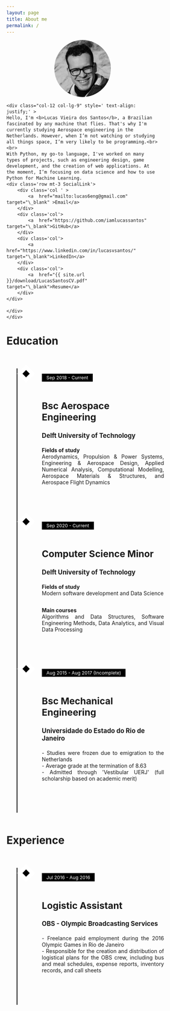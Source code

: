 ```yaml
---
layout: page
title: About me
permalink: /
---
```


<style>

.SocialLink a:hover,.SocialLink  a:visited,.SocialLink  a:link,.SocialLink  a:active
{
    text-decoration: none;
    color: black;
    font-weight:bold;
}

img {
  border-radius: 50%;
}

.center {
  display: block;
  margin-left: auto;
  margin-right: auto;
}



/* Layout */
* {
  -moz-box-sizing: border-box;
  -webkit-box-sizing: border-box;
  box-sizing: border-box;
}

/* Styling */
.timeline {
  margin: 4em auto;
  position: relative;
  max-width: 46em;
}
.timeline:before {
  background-color: black;
  content: '';
  margin-left: -1px;
  position: absolute;
  top: 0;
  left: 2em;
  width: 2px;
  height: 100%;
}

.timeline-event {
  position: relative;
}
/* .timeline-event:hover .timeline-event-icon {
  -moz-transform: rotate(-45deg);
  -ms-transform: rotate(-45deg);
  -webkit-transform: rotate(-45deg);
  transform: rotate(-45deg);
  background-color: #a83279;
}
.timeline-event:hover .timeline-event-thumbnail {
  -moz-box-shadow: inset 40em 0 0 0 #a83279;
  -webkit-box-shadow: inset 40em 0 0 0 #a83279;
  box-shadow: inset 40em 0 0 0 #a83279;
}
*/

.timeline-event-copy {
  padding: 2em;
  position: relative;
  top: -1.875em;
  left: 3em;
  width: 100%;
}
.timeline-event-copy h3 {
  font-size: 1.75em;
  margin-bottom: 0.4em;
}
.timeline-event-copy h4 {
  font-size: 1.2em;
  margin-bottom: 1.2em;
}
.timeline-event-copy strong {
  font-weight: 700;
}
.timeline-event-copy p:not(.timeline-event-thumbnail) {
  padding-bottom: 1em;
  text-align: justify;
}

.timeline-event-icon {
  -moz-transition: -moz-transform 0.2s ease-in;
  -o-transition: -o-transform 0.2s ease-in;
  -webkit-transition: -webkit-transform 0.2s ease-in;
  transition: transform 0.2s ease-in;
  -moz-transform: rotate(45deg);
  -ms-transform: rotate(45deg);
  -webkit-transform: rotate(45deg);
  transform: rotate(45deg);
  background-color: black;
  outline: 10px solid white;
  display: block;
  margin: 0.5em 0.5em 0.5em -0.5em;
  position: absolute;
  top: 0;
  left: 2em;
  width: 1em;
  height: 1em;
}

.timeline-event-thumbnail {
  -moz-transition: box-shadow 0.5s ease-in 0.1s;
  -o-transition: box-shadow 0.5s ease-in 0.1s;
  -webkit-transition: box-shadow 0.5s ease-in;
  -webkit-transition-delay: 0.1s;
  transition: box-shadow 0.5s ease-in 0.1s;
  color: white;
  font-size: 0.88em;
  background-color: black;
  -moz-box-shadow: inset 0 0 0 0em #ef795a;
  -webkit-box-shadow: inset 0 0 0 0em #ef795a;
  box-shadow: inset 0 0 0 0em #ef795a;
  display: inline-block;
  margin-bottom: 1.2em;
  padding: 0.25em 1em 0.25em 1em;
}

ul{
    list-style: none;
}
</style>





<div class="container mb-5">
     <div class="row">
    <div class="col-12 col-lg-3 p-0 mb-3" >
    <img src="/assets/images/me.jpg" alt="" class="center"    style="width:150px;">
    </div>

    <div class="col-12 col-lg-9" style=' text-align: justify;' >
    Hello, I'm <b>Lucas Vieira dos Santos</b>, a Brazilian fascinated by any machine that flies. That's why I'm currently studying Aerospace engineering in the Netherlands. However, when I’m not watching or studying all things space, I’m very likely to be programming.<br><br>
    With Python, my go-to language, I've worked on many types of projects, such as engineering design, game development, and the creation of web applications. At the moment, I’m focusing on data science and how to use Python for Machine Learning.
    <div class='row mt-3 SocialLink'>
        <div class='col ' >
            <a  href="mailto:lucas6eng@gmail.com" target="\_blank" >Email</a>
        </div>
        <div class='col'>
            <a  href="https://github.com/iamlucassantos" target="\_blank">GitHub</a>
        </div>
        <div class='col'>
            <a  href="https://www.linkedin.com/in/lucasvsantos/" target="\_blank">LinkedIn</a>
        </div>
        <div class='col'>
            <a  href="{{ site.url }}/download/LucasSantosCV.pdf" target="\_blank">Resume</a>
        </div>
    </div>

    </div>
    </div>






</div>


<h1>Education</h1>

<div class="container">
<ul class="timeline mt-4">
  <li class="timeline-event">
    <label class="timeline-event-icon"></label>
    <div class="timeline-event-copy">
      <p class="timeline-event-thumbnail">Sep 2018 - Current</p>
      <h3>Bsc Aerospace Engineering </h3>
      <h4>Delft University of Technology</h4>
      <p><strong>Fields of study</strong><br>Aerodynamics, Propulsion & Power Systems, Engineering & Aerospace Design, Applied Numerical Analysis, Computational Modelling, Aerospace Materials &
Structures, and Aerospace Flight Dynamics</p>
    </div>
  </li>
  <li class="timeline-event">
    <label class="timeline-event-icon"></label>
    <div class="timeline-event-copy">
      <p class="timeline-event-thumbnail">Sep 2020 - Current</p>
      <h3>Computer Science Minor</h3>
      <h4>Delft University of Technology</h4>
      <p><strong>Fields of study</strong><br>Modern software development and Data Science</p>
    <p><strong>Main courses</strong><br>Algorithms and Data Structures, Software Engineering Methods, Data Analytics, and Visual Data Processing</p>
    </div>
  </li>
  <li class="timeline-event">
    <label class="timeline-event-icon"></label>
    <div class="timeline-event-copy">
      <p class="timeline-event-thumbnail">Aug 2015 - Aug 2017 (Incomplete)</p>
      <h3>Bsc Mechanical Engineering</h3>
      <h4>Universidade do Estado do Rio de Janeiro</h4>
      <p>- Studies were frozen due to emigration to the Netherlands<br>
- Average grade at the termination of 8.63 <br>
- Admitted through 'Vestibular UERJ' (full scholarship based on academic merit)</p>
    </div>
  </li>
</ul>  
</div>

<h1>Experience</h1>
<div class="container">
<ul class="timeline mt-4">
  <li class="timeline-event">
    <label class="timeline-event-icon"></label>
    <div class="timeline-event-copy">
      <p class="timeline-event-thumbnail">Jul 2016 - Aug 2016</p>
      <h3>Logistic Assistant </h3>
      <h4>OBS - Olympic Broadcasting Services</h4>
      <p>
      - Freelance paid employment during the 2016 Olympic Games in Rio de Janeiro<br>
- Responsible for the creation and distribution of logistical plans for the OBS crew, including bus and meal schedules, expense reports, inventory records, and call sheets<br></p>
    </div>
  </li>

</ul>  
</div>
